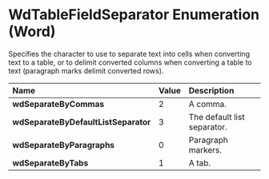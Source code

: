 
# WdTableFieldSeparator Enumeration (Word)

Specifies the character to use to separate text into cells when converting text to a table, or to delimit converted columns when converting a table to text (paragraph marks delimit converted rows).



|**Name**|**Value**|**Description**|
|:-----|:-----|:-----|
|**wdSeparateByCommas**|2|A comma.|
|**wdSeparateByDefaultListSeparator**|3|The default list separator.|
|**wdSeparateByParagraphs**|0|Paragraph markers.|
|**wdSeparateByTabs**|1|A tab.|
